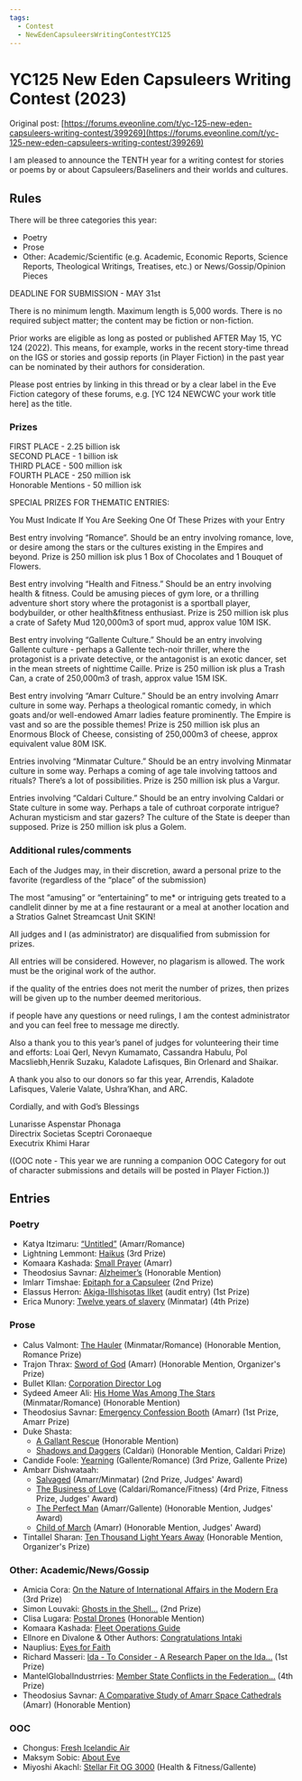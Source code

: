 ```yaml
---
tags:
  - Contest
  - NewEdenCapsuleersWritingContestYC125
---
```


# YC125 New Eden Capsuleers Writing Contest (2023)

Original post: [https://forums.eveonline.com/t/yc-125-new-eden-capsuleers-writing-contest/399269](https://forums.eveonline.com/t/yc-125-new-eden-capsuleers-writing-contest/399269)

I am pleased to announce the TENTH year for a writing contest for stories or poems by or about Capsuleers/Baseliners and their worlds and cultures.

## Rules

There will be three categories this year:

- Poetry
- Prose
- Other: Academic/Scientific (e.g. Academic, Economic Reports, Science Reports, Theological Writings, Treatises, etc.) or News/Gossip/Opinion Pieces

DEADLINE FOR SUBMISSION - MAY 31st

There is no minimum length. Maximum length is 5,000 words. There is no required subject matter; the content may be fiction or non-fiction.

Prior works are eligible as long as posted or published AFTER May 15, YC 124 (2022). This means, for example, works in the recent story-time thread on the IGS or stories and gossip reports (in Player Fiction) in the past year can be nominated by their authors for consideration.

Please post entries by linking in this thread or by a clear label in the Eve Fiction category of these forums, e.g. [YC 124 NEWCWC your work title here] as the title.

### Prizes

FIRST PLACE - 2.25 billion isk<br>
SECOND PLACE - 1 billion isk<br>
THIRD PLACE - 500 million isk<br>
FOURTH PLACE - 250 million isk<br>
Honorable Mentions - 50 million isk

SPECIAL PRIZES FOR THEMATIC ENTRIES:

You Must Indicate If You Are Seeking One Of These Prizes with your Entry

Best entry involving “Romance”. Should be an entry involving romance, love, or desire among the stars or the cultures existing in the Empires and beyond. Prize is 250 million isk plus 1 Box of Chocolates and 1 Bouquet of Flowers.

Best entry involving “Health and Fitness.” Should be an entry involving health & fitness. Could be amusing pieces of gym lore, or a thrilling adventure short story where the protagonist is a sportball player, bodybuilder, or other health&fitness enthusiast. Prize is 250 million isk plus a crate of Safety Mud 120,000m3 of sport mud, approx value 10M ISK.

Best entry involving “Gallente Culture.” Should be an entry involving Gallente culture - perhaps a Gallente tech-noir thriller, where the protagonist is a private detective, or the antagonist is an exotic dancer, set in the mean streets of nighttime Caille. Prize is 250 million isk plus a Trash Can, a crate of 250,000m3 of trash, approx value 15M ISK.

Best entry involving “Amarr Culture.” Should be an entry involving Amarr culture in some way. Perhaps a theological romantic comedy, in which goats and/or well-endowed Amarr ladies feature prominently. The Empire is vast and so are the possible themes! Prize is 250 million isk plus an Enormous Block of Cheese, consisting of 250,000m3 of cheese, approx equivalent value 80M ISK.

Entries involving “Minmatar Culture.” Should be an entry involving Minmatar culture in some way. Perhaps a coming of age tale involving tattoos and rituals? There’s a lot of possibilities. Prize is 250 million isk plus a Vargur.

Entries involving “Caldari Culture.” Should be an entry involving Caldari or State culture in some way. Perhaps a tale of cuthroat corporate intrigue? Achuran mysticism and star gazers? The culture of the State is deeper than supposed. Prize is 250 million isk plus a Golem.

### Additional rules/comments

Each of the Judges may, in their discretion, award a personal prize to the favorite (regardless of the “place” of the submission)

The most “amusing” or “entertaining” to me* or intriguing gets treated to a candlelit dinner by me at a fine restaurant or a meal at another location and a Stratios Galnet Streamcast Unit SKIN!

All judges and I (as administrator) are disqualified from submission for prizes.

All entries will be considered. However, no plagarism is allowed. The work must be the original work of the author.

if the quality of the entries does not merit the number of prizes, then prizes will be given up to the number deemed meritorious.

if people have any questions or need rulings, I am the contest administrator and you can feel free to message me directly.

Also a thank you to this year’s panel of judges for volunteering their time and efforts: Loai Qerl, Nevyn Kumamato, Cassandra Habulu, Pol Macsliebh,Henrik Suzaku, Kaladote Lafisques, Bin Orlenard and Shaikar.

A thank you also to our donors so far this year, Arrendis, Kaladote Lafisques, Valerie Valate, Ushra’Khan, and ARC.

Cordially, and with God’s Blessings

Lunarisse Aspenstar Phonaga<br>
Directrix Societas Sceptri Coronaeque<br>
Executrix Khimi Harar

((OOC note - This year we are running a companion OOC Category for out of character submissions and details will be posted in Player Fiction.))

## Entries

### Poetry

- Katya Itzimaru: [“Untitled”](../authors/miscauthors/katyaitzimaru_untitled.md) (Amarr/Romance)
- Lightning Lemmont: [Haikus](../authors/miscauthors/lightninglemmont_haikus.md) (3rd Prize)
- Komaara Kashada: [Small Prayer](../authors/komaarakashada/smallprayer.md) (Amarr)
- Theodosius Savnar: [Alzheimer’s](../authors/theodosiussavnar/alzheimers.md) (Honorable Mention)
- Imlarr Timshae: [Epitaph for a Capsuleer](../authors/miscauthors/epitaphforacapsuleer.md) (2nd Prize)
- Elassus Herron: [Akiga-Illshisotas IIket](../authors/elassusherron/akiga-illshisotasiIket.md) (audit entry) (1st Prize)
- Erica Munory: [Twelve years of slavery](../authors/miscauthors/twelveyearsofslavery.md) (Minmatar) (4th Prize)

### Prose

- Calus Valmont: [The Hauler](../authors/miscauthors/thehauler.md) (Minmatar/Romance) (Honorable Mention, Romance Prize)
- Trajon Thrax: [Sword of God](../authors/miscauthors/swordofgod.md) (Amarr) (Honorable Mention, Organizer's Prize)
- Bullet Kllan: [Corporation Director Log](../authors/miscauthors/corporationdirectorlog.md)
- Sydeed Ameer Ali: [His Home Was Among The Stars](../authors/miscauthors/hishomewasamongthestars.md) (Minmatar/Romance) (Honorable Mention)
- Theodosius Savnar: [Emergency Confession Booth](../authors/theodosiussavnar/emergencyconfessionbooth.md) (Amarr) (1st Prize, Amarr Prize)
- Duke Shasta:
    - [A Gallant Rescue](../authors/dukeshasta/agallantrescue.md) (Honorable Mention)
    - [Shadows and Daggers](../authors/dukeshasta/shadowsanddaggers.md) (Caldari) (Honorable Mention, Caldari Prize)
- Candide Foole:  [Yearning](../authors/miscauthors/yearning.md) (Gallente/Romance) (3rd Prize, Gallente Prize)
- Ambarr Dishwataah:
    - [Salvaged](../authors/ambarrdishwataah/salvaged.md) (Amarr/Minmatar) (2nd Prize, Judges' Award)
    - [The Business of Love](../authors/ambarrdishwataah/thebusinessoflove.md) (Caldari/Romance/Fitness) (4rd Prize, Fitness Prize, Judges' Award)
    - [The Perfect Man](../authors/ambarrdishwataah/theperfectman.md) (Amarr/Gallente) (Honorable Mention, Judges' Award)
    - [Child of March](../authors/ambarrdishwataah/childofmarch.md) (Amarr) (Honorable Mention, Judges' Award)
- Tintallel Sharan: [Ten Thousand Light Years Away](../authors/miscauthors/tenthousandlightyearsaway.md) (Honorable Mention, Organizer's Prize)

### Other: Academic/News/Gossip

- Amicia Cora: [On the Nature of International Affairs in the Modern Era](../authors/miscauthors/onthenatureofinternationalaffairsinthemodernera.md) (3rd Prize)
- Simon Louvaki: [Ghosts in the Shell…](../authors/miscauthors/ghostsintheshell.md) (2nd Prize)
- Clisa Lugara: [Postal Drones](../authors/miscauthors/postaldrones.md) (Honorable Mention)
- Komaara Kashada: [Fleet Operations Guide](../authors/komaarakashada/fleetoperationsguide.md)
- Ellnore en Divalone & Other Authors: [Congratulations Intaki](../authors/miscauthors/congratulationsintaki.md)
- Nauplius: [Eyes for Faith](../authors/nauplius/eyesforfaith.md)
- Richard Masseri: [Ida - To Consider - A Research Paper on the Ida…](../authors/miscauthors/idatoconsider.md) (1st Prize)
- MantelGlobalIndustrries: [Member State Conflicts in the Federation…](../authors/mantelglobalindustries/memberstateconflictsinthefederation.md) (4th Prize)
- Theodosius Savnar: [A Comparative Study of Amarr Space Cathedrals](../authors/theodosiussavnar/acomparativestudyofamarrspacecathedrals.md) (Amarr) (Honorable Mention)

### OOC

- Chongus: [Fresh Icelandic Air](../authors/miscauthors/freshicelandicair.md)
- Maksym Sobic: [About Eve](../authors/miscauthors/abouteve.md)
- Miyoshi Akachl: [Stellar Fit OG 3000](../authors/miyoshiakachi/stellarfitog3000.md) (Health & Fitness/Gallente)